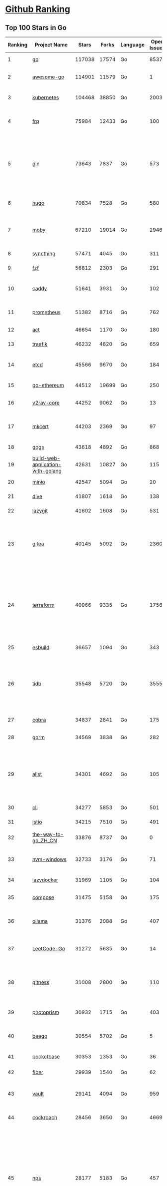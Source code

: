 [Github Ranking](../README.md)
==========

## Top 100 Stars in Go

| Ranking | Project Name | Stars | Forks | Language | Open Issues | Description | Last Commit |
| ------- | ------------ | ----- | ----- | -------- | ----------- | ----------- | ----------- |
| 1 | [go](https://github.com/golang/go) | 117038 | 17574 | Go | 8537 | The Go programming language | 2024-01-15T23:06:26Z |
| 2 | [awesome-go](https://github.com/avelino/awesome-go) | 114901 | 11579 | Go | 1 | A curated list of awesome Go frameworks, libraries and software | 2024-01-15T23:37:12Z |
| 3 | [kubernetes](https://github.com/kubernetes/kubernetes) | 104468 | 38850 | Go | 2003 | Production-Grade Container Scheduling and Management | 2024-01-16T10:00:42Z |
| 4 | [frp](https://github.com/fatedier/frp) | 75984 | 12433 | Go | 100 | A fast reverse proxy to help you expose a local server behind a NAT or firewall to the internet. | 2024-01-09T10:50:50Z |
| 5 | [gin](https://github.com/gin-gonic/gin) | 73643 | 7837 | Go | 573 | Gin is a HTTP web framework written in Go (Golang). It features a Martini-like API with much better performance -- up to 40 times faster. If you need smashing performance, get yourself some Gin. | 2024-01-10T10:22:32Z |
| 6 | [hugo](https://github.com/gohugoio/hugo) | 70834 | 7528 | Go | 580 | The world’s fastest framework for building websites. | 2024-01-16T09:49:13Z |
| 7 | [moby](https://github.com/moby/moby) | 67210 | 19014 | Go | 2946 | The Moby Project - a collaborative project for the container ecosystem to assemble container-based systems | 2024-01-16T02:05:49Z |
| 8 | [syncthing](https://github.com/syncthing/syncthing) | 57471 | 4045 | Go | 311 | Open Source Continuous File Synchronization | 2024-01-16T01:26:54Z |
| 9 | [fzf](https://github.com/junegunn/fzf) | 56812 | 2303 | Go | 291 | :cherry_blossom: A command-line fuzzy finder | 2024-01-16T09:27:22Z |
| 10 | [caddy](https://github.com/caddyserver/caddy) | 51641 | 3931 | Go | 102 | Fast and extensible multi-platform HTTP/1-2-3 web server with automatic HTTPS | 2024-01-16T06:24:17Z |
| 11 | [prometheus](https://github.com/prometheus/prometheus) | 51382 | 8716 | Go | 762 | The Prometheus monitoring system and time series database. | 2024-01-16T09:31:19Z |
| 12 | [act](https://github.com/nektos/act) | 46654 | 1170 | Go | 180 | Run your GitHub Actions locally 🚀 | 2024-01-15T09:49:05Z |
| 13 | [traefik](https://github.com/traefik/traefik) | 46232 | 4820 | Go | 659 | The Cloud Native Application Proxy | 2024-01-16T09:32:06Z |
| 14 | [etcd](https://github.com/etcd-io/etcd) | 45566 | 9670 | Go | 184 | Distributed reliable key-value store for the most critical data of a distributed system | 2024-01-16T09:59:00Z |
| 15 | [go-ethereum](https://github.com/ethereum/go-ethereum) | 44512 | 19699 | Go | 250 | Official Go implementation of the Ethereum protocol | 2024-01-16T08:31:34Z |
| 16 | [v2ray-core](https://github.com/v2ray/v2ray-core) | 44252 | 9062 | Go | 13 | A platform for building proxies to bypass network restrictions. | 2024-01-09T03:02:01Z |
| 17 | [mkcert](https://github.com/FiloSottile/mkcert) | 44203 | 2369 | Go | 97 | A simple zero-config tool to make locally trusted development certificates with any names you'd like. | 2023-11-29T10:04:44Z |
| 18 | [gogs](https://github.com/gogs/gogs) | 43618 | 4892 | Go | 868 | Gogs is a painless self-hosted Git service | 2024-01-01T18:51:33Z |
| 19 | [build-web-application-with-golang](https://github.com/astaxie/build-web-application-with-golang) | 42631 | 10827 | Go | 115 | A golang ebook intro how to build a web with golang | 2024-01-12T19:57:29Z |
| 20 | [minio](https://github.com/minio/minio) | 42547 | 5094 | Go | 20 | The Object Store for AI Data Infrastructure | 2024-01-16T07:32:42Z |
| 21 | [dive](https://github.com/wagoodman/dive) | 41807 | 1618 | Go | 138 | A tool for exploring each layer in a docker image | 2024-01-13T11:13:08Z |
| 22 | [lazygit](https://github.com/jesseduffield/lazygit) | 41602 | 1608 | Go | 531 | simple terminal UI for git commands | 2024-01-16T07:24:02Z |
| 23 | [gitea](https://github.com/go-gitea/gitea) | 40145 | 5092 | Go | 2360 | Git with a cup of tea! Painless self-hosted all-in-one software development service, including Git hosting, code review, team collaboration, package registry and CI/CD | 2024-01-16T09:50:45Z |
| 24 | [terraform](https://github.com/hashicorp/terraform) | 40066 | 9335 | Go | 1756 | Terraform enables you to safely and predictably create, change, and improve infrastructure. It is a source-available tool that codifies APIs into declarative configuration files that can be shared amongst team members, treated as code, edited, reviewed, and versioned. | 2024-01-15T23:24:20Z |
| 25 | [esbuild](https://github.com/evanw/esbuild) | 36657 | 1094 | Go | 343 | An extremely fast bundler for the web | 2024-01-06T16:23:55Z |
| 26 | [tidb](https://github.com/pingcap/tidb) | 35548 | 5720 | Go | 3555 | TiDB is an open-source, cloud-native, distributed, MySQL-Compatible database for elastic scale and real-time analytics. Try AI-powered Chat2Query free at : https://tidbcloud.com/free-trial | 2024-01-16T09:59:41Z |
| 27 | [cobra](https://github.com/spf13/cobra) | 34837 | 2841 | Go | 175 | A Commander for modern Go CLI interactions | 2024-01-15T21:47:40Z |
| 28 | [gorm](https://github.com/go-gorm/gorm) | 34569 | 3838 | Go | 282 | The fantastic ORM library for Golang, aims to be developer friendly | 2024-01-12T09:09:23Z |
| 29 | [alist](https://github.com/alist-org/alist) | 34301 | 4692 | Go | 105 | 🗂️A file list/WebDAV program that supports multiple storages, powered by Gin and Solidjs. / 一个支持多存储的文件列表/WebDAV程序，使用 Gin 和 Solidjs。 | 2024-01-16T08:00:41Z |
| 30 | [cli](https://github.com/cli/cli) | 34277 | 5853 | Go | 501 | GitHub’s official command line tool | 2024-01-15T17:01:08Z |
| 31 | [istio](https://github.com/istio/istio) | 34215 | 7510 | Go | 491 | Connect, secure, control, and observe services. | 2024-01-16T09:23:24Z |
| 32 | [the-way-to-go_ZH_CN](https://github.com/unknwon/the-way-to-go_ZH_CN) | 33876 | 8737 | Go | 0 | 《The Way to Go》中文译本，中文正式名《Go 入门指南》 | 2023-08-12T01:54:36Z |
| 33 | [nvm-windows](https://github.com/coreybutler/nvm-windows) | 32733 | 3176 | Go | 71 | A node.js version management utility for Windows. Ironically written in Go. | 2024-01-14T07:34:43Z |
| 34 | [lazydocker](https://github.com/jesseduffield/lazydocker) | 31969 | 1105 | Go | 104 | The lazier way to manage everything docker | 2024-01-15T15:20:27Z |
| 35 | [compose](https://github.com/docker/compose) | 31475 | 5158 | Go | 175 | Define and run multi-container applications with Docker | 2024-01-15T13:46:40Z |
| 36 | [ollama](https://github.com/jmorganca/ollama) | 31376 | 2088 | Go | 407 | Get up and running with Llama 2, Mistral, and other large language models locally. | 2024-01-16T08:56:38Z |
| 37 | [LeetCode-Go](https://github.com/halfrost/LeetCode-Go) | 31272 | 5635 | Go | 14 | ✅ Solutions to LeetCode by Go, 100% test coverage, runtime beats 100% / LeetCode 题解 | 2023-10-11T23:26:58Z |
| 38 | [gitness](https://github.com/harness/gitness) | 31008 | 2800 | Go | 110 | Gitness is an Open Source developer platform with Source Control management, Continuous Integration and Continuous Delivery. | 2024-01-15T15:02:41Z |
| 39 | [photoprism](https://github.com/photoprism/photoprism) | 30932 | 1715 | Go | 403 | AI-Powered Photos App for the Decentralized Web 🌈💎✨ | 2024-01-16T04:14:06Z |
| 40 | [beego](https://github.com/beego/beego) | 30554 | 5702 | Go | 5 | beego is an open-source, high-performance web framework for the Go programming language. | 2024-01-16T06:01:21Z |
| 41 | [pocketbase](https://github.com/pocketbase/pocketbase) | 30353 | 1353 | Go | 36 | Open Source realtime backend in 1 file | 2024-01-15T18:01:54Z |
| 42 | [fiber](https://github.com/gofiber/fiber) | 29939 | 1540 | Go | 62 | ⚡️ Express inspired web framework written in Go | 2024-01-15T19:15:38Z |
| 43 | [vault](https://github.com/hashicorp/vault) | 29141 | 4094 | Go | 959 | A tool for secrets management, encryption as a service, and privileged access management | 2024-01-15T23:22:35Z |
| 44 | [cockroach](https://github.com/cockroachdb/cockroach) | 28456 | 3650 | Go | 4669 | CockroachDB - the open source, cloud-native distributed SQL database. | 2024-01-16T08:39:42Z |
| 45 | [nps](https://github.com/ehang-io/nps) | 28177 | 5183 | Go | 457 | 一款轻量级、高性能、功能强大的内网穿透代理服务器。支持tcp、udp、socks5、http等几乎所有流量转发，可用来访问内网网站、本地支付接口调试、ssh访问、远程桌面，内网dns解析、内网socks5代理等等……，并带有功能强大的web管理端。a lightweight, high-performance, powerful intranet penetration proxy server, with a powerful web management terminal. | 2024-01-11T03:38:31Z |
| 46 | [minikube](https://github.com/kubernetes/minikube) | 27830 | 4829 | Go | 915 | Run Kubernetes locally | 2024-01-16T00:24:12Z |
| 47 | [echo](https://github.com/labstack/echo) | 27591 | 2255 | Go | 52 | High performance, minimalist Go web framework | 2024-01-14T00:03:29Z |
| 48 | [go-zero](https://github.com/zeromicro/go-zero) | 26827 | 3787 | Go | 363 | A cloud-native Go microservices framework with cli tool for productivity. | 2024-01-16T09:50:34Z |
| 49 | [v2ray-core](https://github.com/v2fly/v2ray-core) | 26472 | 4412 | Go | 38 | A platform for building proxies to bypass network restrictions. | 2024-01-11T04:40:53Z |
| 50 | [kit](https://github.com/go-kit/kit) | 25836 | 2489 | Go | 36 | A standard library for microservices. | 2023-12-22T23:16:59Z |
| 51 | [k3s](https://github.com/k3s-io/k3s) | 25517 | 2202 | Go | 154 | Lightweight Kubernetes | 2024-01-14T18:11:04Z |
| 52 | [helm](https://github.com/helm/helm) | 25485 | 6954 | Go | 290 | The Kubernetes Package Manager | 2024-01-16T03:34:18Z |
| 53 | [croc](https://github.com/schollz/croc) | 25402 | 1040 | Go | 121 | Easily and securely send things from one computer to another :crocodile: :package: | 2024-01-09T08:32:23Z |
| 54 | [milvus](https://github.com/milvus-io/milvus) | 25063 | 2669 | Go | 465 | A cloud-native vector database, storage for next generation AI applications | 2024-01-16T09:54:23Z |
| 55 | [viper](https://github.com/spf13/viper) | 24996 | 2060 | Go | 382 | Go configuration with fangs | 2024-01-12T17:29:34Z |
| 56 | [iris](https://github.com/kataras/iris) | 24648 | 2500 | Go | 97 | The fastest HTTP/2 Go Web Framework. New, modern and easy to learn. Fast development with Code you control. Unbeatable cost-performance ratio :rocket: | 2024-01-15T04:38:46Z |
| 57 | [nsq](https://github.com/nsqio/nsq) | 24274 | 2919 | Go | 50 | A realtime distributed messaging platform | 2024-01-02T17:37:13Z |
| 58 | [faas](https://github.com/openfaas/faas) | 24158 | 1911 | Go | 30 | OpenFaaS - Serverless Functions Made Simple | 2024-01-11T18:04:26Z |
| 59 | [logrus](https://github.com/sirupsen/logrus) | 23693 | 2330 | Go | 3 | Structured, pluggable logging for Go. | 2024-01-10T13:36:15Z |
| 60 | [Wox](https://github.com/Wox-launcher/Wox) | 23659 | 2383 | Go | 157 | A cross-platform launcher that simply works | 2024-01-13T12:56:19Z |
| 61 | [logrus](https://github.com/sirupsen/logrus) | 23693 | 2330 | Go | 3 | Structured, pluggable logging for Go. | 2024-01-10T13:36:15Z |
| 62 | [Wox](https://github.com/Wox-launcher/Wox) | 23659 | 2383 | Go | 157 | A cross-platform launcher that simply works | 2024-01-13T12:56:19Z |
| 63 | [k9s](https://github.com/derailed/k9s) | 23525 | 1503 | Go | 384 | 🐶 Kubernetes CLI To Manage Your Clusters In Style! | 2024-01-16T07:24:23Z |
| 64 | [ngrok](https://github.com/inconshreveable/ngrok) | 23487 | 4367 | Go | 234 | Introspected tunnels to localhost | 2023-12-14T18:57:31Z |
| 65 | [go-patterns](https://github.com/tmrts/go-patterns) | 23446 | 2182 | Go | 17 | Curated list of Go design patterns, recipes and idioms | 2023-10-01T05:09:32Z |
| 66 | [micro](https://github.com/zyedidia/micro) | 23339 | 1184 | Go | 766 | A modern and intuitive terminal-based text editor | 2024-01-15T21:34:59Z |
| 67 | [docker_practice](https://github.com/yeasy/docker_practice) | 23329 | 5661 | Go | 5 | Learn and understand Docker&Container technologies, with real DevOps practice! | 2023-12-30T00:28:00Z |
| 68 | [lux](https://github.com/iawia002/lux) | 22974 | 2661 | Go | 467 | 👾 Fast and simple video download library and CLI tool written in Go | 2024-01-05T01:46:08Z |
| 69 | [dapr](https://github.com/dapr/dapr) | 22817 | 1803 | Go | 373 | Dapr is a portable, event-driven, runtime for building distributed applications across cloud and edge. | 2024-01-16T07:53:26Z |
| 70 | [hub](https://github.com/mislav/hub) | 22622 | 2440 | Go | 239 | A command-line tool that makes git easier to use with GitHub. | 2024-01-01T19:29:41Z |
| 71 | [k6](https://github.com/grafana/k6) | 22445 | 1188 | Go | 377 | A modern load testing tool, using Go and JavaScript - https://k6.io | 2024-01-16T09:52:15Z |
| 72 | [vegeta](https://github.com/tsenart/vegeta) | 22388 | 1384 | Go | 62 | HTTP load testing tool and library. It's over 9000! | 2024-01-15T16:49:33Z |
| 73 | [fyne](https://github.com/fyne-io/fyne) | 22325 | 1327 | Go | 599 | Cross platform GUI toolkit in Go inspired by Material Design | 2024-01-16T09:57:27Z |
| 74 | [restic](https://github.com/restic/restic) | 22291 | 1413 | Go | 418 | Fast, secure, efficient backup program | 2024-01-14T20:43:15Z |
| 75 | [filebrowser](https://github.com/filebrowser/filebrowser) | 22252 | 2645 | Go | 65 | 📂 Web File Browser | 2024-01-14T02:09:02Z |
| 76 | [memos](https://github.com/usememos/memos) | 22228 | 1621 | Go | 146 | An open source, lightweight note-taking service. Easily capture and share your great thoughts. | 2024-01-16T09:40:52Z |
| 77 | [rancher](https://github.com/rancher/rancher) | 22015 | 2962 | Go | 2778 | Complete container management platform | 2024-01-16T09:34:17Z |
| 78 | [kratos](https://github.com/go-kratos/kratos) | 21981 | 3970 | Go | 31 | Your ultimate Go microservices framework for the cloud-native era. | 2024-01-15T18:22:53Z |
| 79 | [bubbletea](https://github.com/charmbracelet/bubbletea) | 21935 | 661 | Go | 48 | A powerful little TUI framework 🏗 | 2024-01-15T14:12:59Z |
| 80 | [delve](https://github.com/go-delve/delve) | 21583 | 2150 | Go | 100 | Delve is a debugger for the Go programming language. | 2024-01-15T18:04:49Z |
| 81 | [harbor](https://github.com/goharbor/harbor) | 21566 | 4529 | Go | 542 | An open source trusted cloud native registry project that stores, signs, and scans content. | 2024-01-16T05:44:14Z |
| 82 | [colly](https://github.com/gocolly/colly) | 21515 | 1689 | Go | 146 | Elegant Scraper and Crawler Framework for Golang | 2024-01-04T17:04:17Z |
| 83 | [testify](https://github.com/stretchr/testify) | 21309 | 1542 | Go | 266 | A toolkit with common assertions and mocks that plays nicely with the standard library | 2024-01-15T02:48:42Z |
| 84 | [cli](https://github.com/urfave/cli) | 21212 | 1705 | Go | 29 | A simple, fast, and fun package for building command line apps in Go | 2024-01-10T22:58:20Z |
| 85 | [go-micro](https://github.com/go-micro/go-micro) | 21130 | 2360 | Go | 86 | A Go microservices framework | 2023-12-27T15:11:11Z |
| 86 | [loki](https://github.com/grafana/loki) | 21038 | 3098 | Go | 1168 | Like Prometheus, but for logs. | 2024-01-16T09:49:18Z |
| 87 | [learn-go-with-tests](https://github.com/quii/learn-go-with-tests) | 20741 | 2739 | Go | 41 | Learn Go with test-driven development | 2024-01-11T09:14:42Z |
| 88 | [fasthttp](https://github.com/valyala/fasthttp) | 20594 | 1705 | Go | 71 | Fast HTTP package for Go. Tuned for high performance. Zero memory allocations in hot paths. Up to 10x faster than net/http | 2024-01-16T04:07:28Z |
| 89 | [websocket](https://github.com/gorilla/websocket) | 20577 | 3487 | Go | 43 | Package gorilla/websocket is a fast, well-tested and widely used WebSocket implementation for Go. | 2023-12-14T05:36:44Z |
| 90 | [wails](https://github.com/wailsapp/wails) | 20386 | 1028 | Go | 219 | Create beautiful applications using Go | 2024-01-16T09:55:13Z |
| 91 | [podman](https://github.com/containers/podman) | 20366 | 2147 | Go | 498 | Podman: A tool for managing OCI containers and pods. | 2024-01-16T09:30:20Z |
| 92 | [zap](https://github.com/uber-go/zap) | 20330 | 1445 | Go | 103 | Blazing fast, structured, leveled logging in Go. | 2023-12-30T09:08:37Z |
| 93 | [AdGuardHome](https://github.com/AdguardTeam/AdGuardHome) | 20236 | 1620 | Go | 946 | Network-wide ads & trackers blocking DNS server | 2024-01-16T09:43:00Z |
| 94 | [Xray-core](https://github.com/XTLS/Xray-core) | 20133 | 3460 | Go | 452 | Xray, Penetrates Everything. Also the best v2ray-core, with XTLS support. Fully compatible configuration. | 2024-01-15T15:43:47Z |
| 95 | [Cloudreve](https://github.com/cloudreve/Cloudreve) | 20109 | 3273 | Go | 194 | 🌩支持多家云存储的云盘系统 (Self-hosted file management and sharing system, supports multiple storage providers) | 2024-01-05T09:50:12Z |
| 96 | [trivy](https://github.com/aquasecurity/trivy) | 19990 | 2008 | Go | 179 | Find vulnerabilities, misconfigurations, secrets, SBOM in containers, Kubernetes, code repositories, clouds and more | 2024-01-16T08:18:49Z |
| 97 | [dgraph](https://github.com/dgraph-io/dgraph) | 19840 | 1504 | Go | 213 | The high-performance database for modern applications | 2024-01-15T23:24:13Z |
| 98 | [mux](https://github.com/gorilla/mux) | 19749 | 1838 | Go | 16 | Package gorilla/mux is a powerful HTTP router and URL matcher for building Go web servers with 🦍 | 2023-12-21T22:28:05Z |
| 99 | [CasaOS](https://github.com/IceWhaleTech/CasaOS) | 19521 | 1070 | Go | 277 | CasaOS - A simple, easy-to-use, elegant open-source Personal Cloud system. | 2024-01-05T07:05:17Z |
| 100 | [grpc-go](https://github.com/grpc/grpc-go) | 19368 | 4229 | Go | 121 | The Go language implementation of gRPC. HTTP/2 based RPC | 2024-01-15T04:00:53Z |

